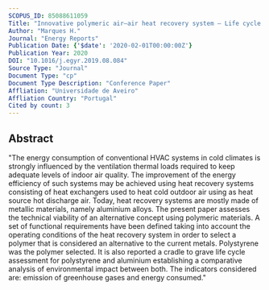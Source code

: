```yaml
---
SCOPUS_ID: 85088611059
Title: "Innovative polymeric air–air heat recovery system — Life cycle assessment"
Author: "Marques H."
Journal: "Energy Reports"
Publication Date: {'$date': '2020-02-01T00:00:00Z'}
Publication Year: 2020
DOI: "10.1016/j.egyr.2019.08.084"
Source Type: "Journal"
Document Type: "cp"
Document Type Description: "Conference Paper"
Affliation: "Universidade de Aveiro"
Affliation Country: "Portugal"
Cited by count: 3
---
```


## Abstract
"The energy consumption of conventional HVAC systems in cold climates is strongly influenced by the ventilation thermal loads required to keep adequate levels of indoor air quality. The improvement of the energy efficiency of such systems may be achieved using heat recovery systems consisting of heat exchangers used to heat cold outdoor air using as heat source hot discharge air. Today, heat recovery systems are mostly made of metallic materials, namely aluminium alloys. The present paper assesses the technical viability of an alternative concept using polymeric materials. A set of functional requirements have been defined taking into account the operating conditions of the heat recovery system in order to select a polymer that is considered an alternative to the current metals. Polystyrene was the polymer selected. It is also reported a cradle to grave life cycle assessment for polystyrene and aluminium establishing a comparative analysis of environmental impact between both. The indicators considered are: emission of greenhouse gases and energy consumed."

